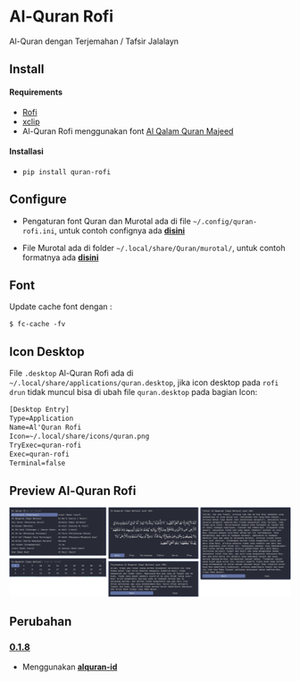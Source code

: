 # Al-Quran Rofi
Al-Quran dengan Terjemahan / Tafsir Jalalayn

## Install
#### Requirements
- [Rofi](https://github.com/davatorium/rofi)
- [xclip](https://github.com/astrand/xclip)
- Al-Quran Rofi menggunakan font [Al Qalam Quran Majeed](https://gitlab.com/nesstero/Al-Quran-Rofi/-/blob/master/quran_rofi/assets/Al%20Qalam%20Quran%20Majeed.ttf)
#### Installasi
- `pip install quran-rofi`

## Configure
- Pengaturan font Quran dan Murotal ada di file `~/.config/quran-rofi.ini`, untuk contoh confignya ada **[disini](https://gitlab.com/nesstero/Al-Quran-Rofi/-/blob/master/quran_rofi/assets/contoh_confgi_quran-rofi.ini)**

- File Murotal ada di folder `~/.local/share/Quran/murotal/`, untuk contoh formatnya  ada **[disini](https://gitlab.com/nesstero/Al-Quran-Rofi/-/tree/master/quran_rofi/assets/murotal)**

## Font
Update cache font dengan :
```
$ fc-cache -fv
```

## Icon Desktop
File `.desktop` Al-Quran Rofi ada di `~/.local/share/applications/quran.desktop`, jika icon desktop pada `rofi drun` tidak muncul bisa di ubah file `quran.desktop` pada bagian Icon:
```
[Desktop Entry]
Type=Application
Name=Al'Quran Rofi
Icon=~/.local/share/icons/quran.png
TryExec=quran-rofi
Exec=quran-rofi
Terminal=false
```

## Preview Al-Quran Rofi
![Al-Quran Rofi](https://github.com/nesstero/Al-Quran-Rofi/raw/master/ss.png)


## Perubahan 
### [0.1.8](https://pypi.org/project/quran-rofi/0.1.8/)
- Menggunakan **[alquran-id](https://pypi.org/project/alquran-id/)**
